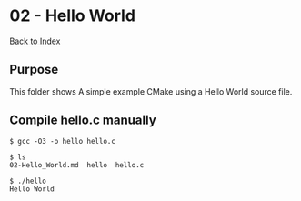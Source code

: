 # 02 - Hello World

[Back to Index](../README.md)

## Purpose

This folder shows A simple example CMake using a Hello World source file. 

## Compile hello.c manually

    $ gcc -O3 -o hello hello.c

    $ ls
    02-Hello_World.md  hello  hello.c

    $ ./hello
    Hello World




